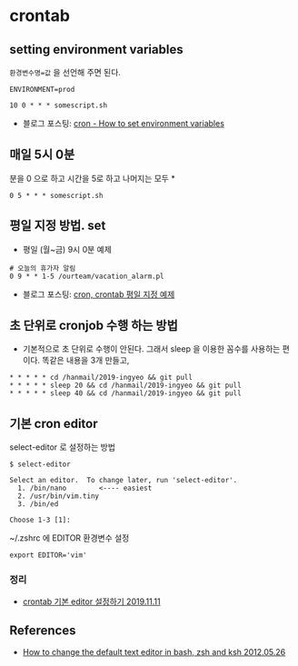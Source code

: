 # crontab

## setting environment variables
```환경변수명=값``` 을 선언해 주면 된다.

```
ENVIRONMENT=prod

10 0 * * * somescript.sh
```

* 블로그 포스팅: [cron - How to set environment variables](http://junho85.pe.kr/1148)

## 매일 5시 0분
분을 0 으로 하고 시간을 5로 하고 나머지는 모두 *
```
0 5 * * * somescript.sh
```

## 평일 지정 방법. set
* 평일 (월~금) 9시 0분 예제
```
# 오늘의 휴가자 알림
0 9 * * 1-5 /ourteam/vacation_alarm.pl
```

* 블로그 포스팅: [cron, crontab 평일 지정 예제](http://junho85.pe.kr/899)

## 초 단위로 cronjob 수행 하는 방법
* 기본적으로 초 단위로 수행이 안된다. 그래서 sleep 을 이용한 꼼수를 사용하는 편이다. 똑같은 내용을 3개 만들고, 
```
* * * * * cd /hanmail/2019-ingyeo && git pull
* * * * * sleep 20 && cd /hanmail/2019-ingyeo && git pull
* * * * * sleep 40 && cd /hanmail/2019-ingyeo && git pull
```

## 기본 cron editor
select-editor 로 설정하는 방법
```
$ select-editor

Select an editor.  To change later, run 'select-editor'.
  1. /bin/nano        <---- easiest
  2. /usr/bin/vim.tiny
  3. /bin/ed

Choose 1-3 [1]:
```

~/.zshrc 에 EDITOR 환경변수 설정
```
export EDITOR='vim'
```

### 정리
* [crontab 기본 editor 설정하기 2019.11.11](https://junho85.pe.kr/1453)

## References
* [How to change the default text editor in bash, zsh and ksh 2012.05.26](http://linuxg.net/how-to-change-the-default-editor-in-linux/)